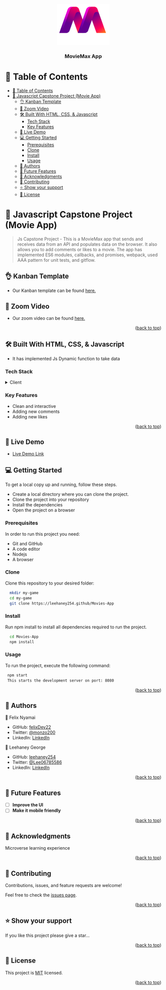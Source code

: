 <a name="readme-top"></a>

<div align="center">

  <img src="./MoviMAX.png" alt="logo" width="170"  height="auto" />
  <br/>

  <h3><b>MovieMax App</b></h3>

</div>

# 📗 Table of Contents

- [📗 Table of Contents](#-table-of-contents)
- [📖 Javascript Capstone Project (Movie App) ](#-javascript-capstone-project-movie-app-)
  - [👌 Kanban Template ](#-kanban-template-)
  - [🎉 Zoom Video](#-zoom-video)
  - [🛠 Built With HTML, CSS, \& Javascript](#-built-with-html-css--javascript)
    - [Tech Stack ](#tech-stack-)
    - [Key Features ](#key-features-)
  - [🚀 Live Demo ](#-live-demo-)
  - [💻 Getting Started ](#-getting-started-)
    - [Prerequisites](#prerequisites)
    - [Clone](#clone)
    - [Install](#install)
    - [Usage](#usage)
  - [👥 Authors ](#-authors-)
  - [🔭 Future Features ](#-future-features-)
  - [🙏 Acknowledgments ](#-acknowledgments-)
  - [🤝 Contributing ](#-contributing-)
  - [⭐️ Show your support ](#️-show-your-support-)
  - [📝 License ](#-license-)

# 📖 Javascript Capstone Project (Movie App) <a name="MovieMax"></a>

> Js Capstone Project - This is a MovieMax app that sends and receives data from an API and populates data on the browser. It also allows you to add comments or likes to a movie. The app has implemented ES6 modules, callbacks, and promises, webpack, used AAA pattern for unit tests, and gitflow.

## 👌 Kanban Template <a name="kanban">

- Our Kanban template can be found [here.](https://github.com/felixDev22/Kanban---Movie-Project/projects/1)
  
## 🎉 Zoom Video
- Our zoom video can be found [here.](https://drive.google.com/file/d/1E5l31oDKbgt5h0u7mVLxsu7HqJCZAkrv/view?usp=share_link)
  
  <p align="right">(<a href="#readme-top">back to top</a>)</p>

## 🛠 Built With <a name="built-with">HTML, CSS, & Javascript</a>

- It has implemented Js Dynamic function to take data

### Tech Stack <a name="tech-stack"></a>

<details>
  <summary>Client</summary>
  <ul>
    <li><a href="#">HTML</a></li>
    <li><a href="#">CSS</a></li>
    <li><a href="#">JavaScript</a></li>
  </ul>
</details>

### Key Features <a name="key-features"></a>

- Clean and interactive
- Adding new comments
- Adding new likes

<p align="right">(<a href="#readme-top">back to top</a>)</p>

## 🚀 Live Demo <a name="live-demo"></a>

- [Live Demo Link](https://leehaney254.github.io/Movies-App/)

## 💻 Getting Started <a name="getting-started"></a>

To get a local copy up and running, follow these steps.

- Create a local directory where you can clone the project.
- Clone the project into your repository
- Install the dependencies
- Open the project on a browser

### Prerequisites

In order to run this project you need:

- Git and GitHub
- A code editor
- Nodejs
- A browser

### Clone

Clone this repository to your desired folder:

```sh
  mkdir my-game
  cd my-game
  git clone https://leehaney254.github/Movies-App
```

### Install

Run npm install to install all dependencies required to run the project.

```sh
  cd Movies-App
  npm install
```

### Usage

To run the project, execute the following command:

```sh
 npm start
 This starts the development server on port: 8080
```

<p align="right">(<a href="#readme-top">back to top</a>)</p>

## 👥 Authors <a name="authors"></a>

👤 Felix Nyamai

- GitHub: [felixDev22](https://github.com/felixDev22)
- Twitter: [@monzo200](https://twitter.com/monzo200)
- LinkedIn: [LinkedIn](https://www.linkedin.com/in/felixnyamai/)

👤 Leehaney George

- GitHub: [leehaney254](https://github.com/leehaney254)
- Twitter: [@Lee06785586](https://twitter.com/twitterhandle)
- LinkedIn: [LinkedIn](https://www.linkedin.com/in/leehaney-george)

<p align="right">(<a href="#readme-top">back to top</a>)</p>

<!-- FUTURE FEATURES -->

## 🔭 Future Features <a name="future-features"></a>


- [ ] **Improve the UI**
- [ ] **Make it mobile friendly**

<p align="right">(<a href="#readme-top">back to top</a>)</p>

## 🙏 Acknowledgments <a name="acknowledgements"></a>

Microverse learning experience

<p align="right">(<a href="#readme-top">back to top</a>)</p>

## 🤝 Contributing <a name="contributing"></a>

Contributions, issues, and feature requests are welcome!

Feel free to check the [issues page](https://github.com/leehaney254/Movies-App/issues).

<p align="right">(<a href="#readme-top">back to top</a>)</p>

## ⭐️ Show your support <a name="support"></a>

If you like this project please give a star...

<p align="right">(<a href="#readme-top">back to top</a>)</p>

## 📝 License <a name="license"></a>

This project is [MIT](./LICENSE) licensed.

<p align="right">(<a href="#readme-top">back to top</a>)</p>
